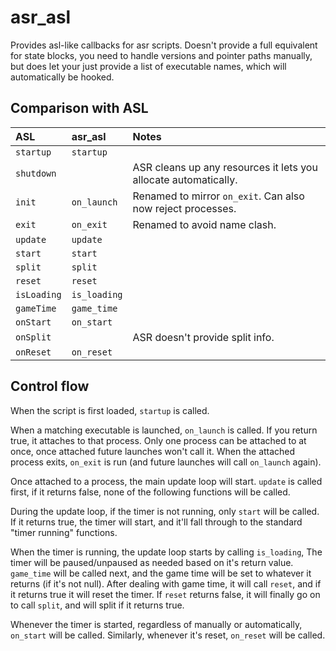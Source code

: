 # asr_asl
Provides asl-like callbacks for asr scripts. Doesn't provide a full equivalent for state blocks, you
need to handle versions and pointer paths manually, but does let your just provide a list of
executable names, which will automatically be hooked.

## Comparison with ASL
ASL         | asr_asl      | Notes
:-----------|:-------------|:------
`startup`   | `startup`    |
`shutdown`  |              | ASR cleans up any resources it lets you allocate automatically.
`init`      | `on_launch`  | Renamed to mirror `on_exit`. Can also now reject processes.
`exit`      | `on_exit`    | Renamed to avoid name clash.
`update`    | `update`     |
`start`     | `start`      |
`split`     | `split`      |
`reset`     | `reset`      |
`isLoading` | `is_loading` |
`gameTime`  | `game_time`  |
`onStart`   | `on_start`   |
`onSplit`   |              | ASR doesn't provide split info.
`onReset`   | `on_reset`   |

## Control flow
When the script is first loaded, `startup` is called.

When a matching executable is launched, `on_launch` is called. If you return true, it attaches to
that process. Only one process can be attached to at once, once attached future launches won't call
it. When the attached process exits, `on_exit` is run (and future launches will call `on_launch`
again).

Once attached to a process, the main update loop will start. `update` is called first, if it returns
false, none of the following functions will be called.

During the update loop, if the timer is not running, only `start` will be called. If it returns
true, the timer will start, and it'll fall through to the standard "timer running" functions.

When the timer is running, the update loop starts by calling `is_loading`, The timer will be
paused/unpaused as needed based on it's return value. `game_time` will be called next, and the game
time will be set to whatever it returns (if it's not null). After dealing with game time, it will
call `reset`, and if it returns true it will reset the timer. If `reset` returns false, it will
finally go on to call `split`, and will split if it returns true.

Whenever the timer is started, regardless of manually or automatically, `on_start` will be called.
Similarly, whenever it's reset, `on_reset` will be called.
